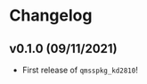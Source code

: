 # Changelog

<!--next-version-placeholder-->

## v0.1.0 (09/11/2021)

- First release of `qmsspkg_kd2810`!